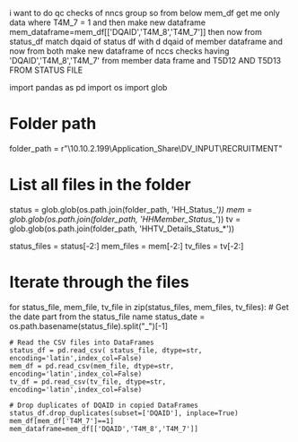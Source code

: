 i want to do qc checks of nncs group so from below mem_df get me only data where T4M_7 = 1 and then make new 
dataframe mem_dataframe=mem_df[['DQAID','T4M_8','T4M_7']] then now from status_df match dqaid of status df with d
dqaid of member dataframe and now from both make new dataframe of nccs checks having 'DQAID','T4M_8','T4M_7' from member
data frame and T5D12 AND T5D13 FROM STATUS FILE 

import pandas as pd
import os
import glob

# Folder path
folder_path = r"\\10.10.2.199\Application_Share\DV_INPUT\RECRUITMENT"

# List all files in the folder
status = glob.glob(os.path.join(folder_path, 'HH_Status_*'))
mem = glob.glob(os.path.join(folder_path, 'HHMember_Status_*'))
tv = glob.glob(os.path.join(folder_path, 'HHTV_Details_Status_*'))


status_files = status[-2:]
mem_files = mem[-2:]
tv_files = tv[-2:]

# Iterate through the files
for status_file, mem_file, tv_file in zip(status_files, mem_files, tv_files):
    # Get the date part from the status_file name
    status_date = os.path.basename(status_file).split("_")[-1]
    
    # Read the CSV files into DataFrames
    status_df = pd.read_csv( status_file, dtype=str, encoding='latin',index_col=False)
    mem_df = pd.read_csv(mem_file, dtype=str, encoding='latin',index_col=False)
    tv_df = pd.read_csv(tv_file, dtype=str, encoding='latin',index_col=False)
    
    # Drop duplicates of DQAID in copied DataFrames
    status_df.drop_duplicates(subset=['DQAID'], inplace=True)
    mem_df[mem_df['T4M_7']==1]
    mem_dataframe=mem_df[['DQAID','T4M_8','T4M_7']]
    
    
